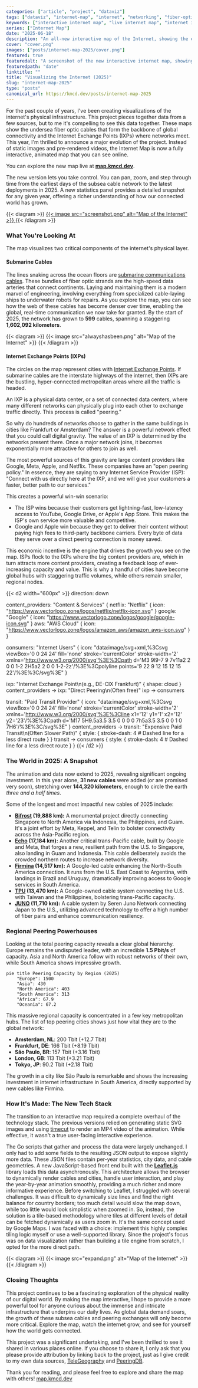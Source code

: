 ```yaml
---
categories: ["article", "project", "dataviz"]
tags: ["dataviz", "internet-map", "internet", "networking", "fiber-optics", "map", "world", "infrastructure", "peeringdb", "leaflet", "javascript"]
keywords: ["interactive internet map", "live internet map", "internet infrastructure map", "internet visualized", "global internet map", "internet exchange map", "internet exchange point map", "internet map of the world", "ixp map", "internet node map", "internet hub locations", "submarine cable map"]
series: ["Internet Map"]
date: "2025-06-18"
description: "An all-new interactive map of the Internet, showing the evolution of undersea cables and internet exchanges with year-by-year animation and detailed statistics."
cover: "cover.png"
images: ["posts/internet-map-2025/cover.png"]
featured: true
featuredalt: "A screenshot of the new interactive internet map, showing undersea cables and peering cities across Europe."
featuredpath: "date"
linktitle: ""
title: "Visualizing the Internet (2025)"
slug: "internet-map-2025"
type: "posts"
canonical_url: https://kmcd.dev/posts/internet-map-2025
---
```


For the past couple of years, I've been creating visualizations of the internet's physical infrastructure. This project pieces together data from a few sources, but to me it's compelling to see this data together. These maps show the undersea fiber optic cables that form the backbone of global connectivity and the Internet Exchange Points (IXPs) where networks meet. This year, I'm thrilled to announce a major evolution of the project. Instead of static images and pre-rendered videos, the Internet Map is now a fully interactive, animated map that you can see online.

You can explore the new map live at [**map.kmcd.dev**](https://map.kmcd.dev).

The new version lets you take control. You can pan, zoom, and step through time from the earliest days of the subsea cable network to the latest deployments in 2025. A new statistics panel provides a detailed snapshot for any given year, offering a richer understanding of how our connected world has grown.

{{< diagram >}}
<a href="https://map.kmcd.dev" target="_blank">
{{< image src="screenshot.png" alt="Map of the Internet" >}}
</a>
{{< /diagram >}}

### What You're Looking At

The map visualizes two critical components of the internet's physical layer.

#### Submarine Cables
The lines snaking across the ocean floors are [submarine communications cables](https://en.wikipedia.org/wiki/Submarine_communications_cable). These bundles of fiber optic strands are the high-speed data arteries that connect continents. Laying and maintaining them is a modern marvel of engineering, involving everything from specialized cable-laying ships to underwater robots for repairs. As you explore the map, you can see how the web of these cables has become denser over time, enabling the global, real-time communication we now take for granted. By the start of 2025, the network has grown to **599** cables, spanning a staggering **1,602,092 kilometers**.

{{< diagram >}}
{{< image src="alwayshasbeen.png" alt="Map of the Internet" >}}
{{< /diagram >}}

#### Internet Exchange Points (IXPs)
The circles on the map represent cities with [Internet Exchange Points](https://www.cloudflare.com/learning/cdn/glossary/internet-exchange-point-ixp/). If submarine cables are the interstate highways of the internet, then IXPs are the bustling, hyper-connected metropolitan areas where all the traffic is headed.

An IXP is a physical data center, or a set of connected data centers, where many different networks can physically plug into each other to exchange traffic directly. This process is called "peering."

So why do hundreds of networks choose to gather in the same buildings in cities like Frankfurt or Amsterdam? The answer is a powerful network effect that you could call digital gravity. The value of an IXP is determined by the networks present there. Once a major network joins, it becomes exponentially more attractive for others to join as well.

The most powerful sources of this gravity are large content providers like Google, Meta, Apple, and Netflix. These companies have an "open peering policy." In essence, they are saying to any Internet Service Provider (ISP): "Connect with us directly here at the IXP, and we will give your customers a faster, better path to our services."

This creates a powerful win-win scenario:

- The ISP wins because their customers get lightning-fast, low-latency access to YouTube, Google Drive, or Apple's App Store. This makes the ISP's own service more valuable and competitive.
- Google and Apple win because they get to deliver their content without paying high fees to third-party backbone carriers. Every byte of data they serve over a direct peering connection is money saved.

This economic incentive is the engine that drives the growth you see on the map. ISPs flock to the IXPs where the big content providers are, which in turn attracts more content providers, creating a feedback loop of ever-increasing capacity and value. This is why a handful of cities have become global hubs with staggering traffic volumes, while others remain smaller, regional nodes.

{{< d2 width="600px" >}}
direction: down

content_providers: "Content & Services" {
  netflix: "Netflix" {
    icon: "https://www.vectorlogo.zone/logos/netflix/netflix-icon.svg"
  }
  google: "Google" {
    icon: "https://www.vectorlogo.zone/logos/google/google-icon.svg"
  }
  aws: "AWS Cloud" {
    icon: "https://www.vectorlogo.zone/logos/amazon_aws/amazon_aws-icon.svg"
  }
}

consumers: "Internet Users" {
  icon: "data:image/svg+xml,%3Csvg viewBox='0 0 24 24' fill='none' stroke='currentColor' stroke-width='2' xmlns='http://www.w3.org/2000/svg'%3E%3Cpath d='M3 9l9-7 9 7v11a2 2 0 0 1-2 2H5a2 2 0 0 1-2-2z'/%3E%3Cpolyline points='9 22 9 12 15 12 15 22'/%3E%3C/svg%3E"
}

ixp: "Internet Exchange Point\n(e.g., DE-CIX Frankfurt)" {
  shape: cloud
}
content_providers -> ixp: "Direct Peering\n(Often free)"
ixp -> consumers

transit: "Paid Transit Provider" {
  icon: "data:image/svg+xml,%3Csvg viewBox='0 0 24 24' fill='none' stroke='currentColor' stroke-width='2' xmlns='http://www.w3.org/2000/svg'%3E%3Cline x1='12' y1='1' x2='12' y2='23'/%3E%3Cpath d='M17 5H9.5a3.5 3.5 0 0 0 0 7h5a3.5 3.5 0 0 1 0 7H6'/%3E%3C/svg%3E"
}
content_providers -> transit: "Expensive Paid Transit\n(Often Slower Path)" {
  style: {
    stroke-dash: 4 # Dashed line for a less direct route
  }
}
transit -> consumers {
  style: {
    stroke-dash: 4 # Dashed line for a less direct route
  }
}
{{< /d2 >}}

### The World in 2025: A Snapshot
The animation and data now extend to 2025, revealing significant ongoing investment. In this year alone, **31 new cables** were added (or are promised very soon), stretching over **144,320 kilometers**, enough to circle the earth *three and a half times*.

Some of the longest and most impactful new cables of 2025 include:

* **[Bifrost](https://www.submarinenetworks.com/en/systems/trans-pacific/bifrost) (19,888 km):** A monumental project directly connecting Singapore to North America via Indonesia, the Philippines, and Guam. It's a joint effort by Meta, Keppel, and Telin to bolster connectivity across the Asia-Pacific region.
* **[Echo](https://www.submarinenetworks.com/en/systems/trans-pacific/echo/echo-cable-system-overview) (17,184 km):** Another critical trans-Pacific cable, built by Google and Meta, that forges a new, resilient path from the U.S. to Singapore, also landing in Guam and Indonesia. This cable deliberately avoids the crowded northern routes to increase network diversity.
* **[Firmina](https://www.submarinenetworks.com/en/systems/brazil-us/firmina) (14,517 km):** A Google-led cable enhancing the North-South America connection. It runs from the U.S. East Coast to Argentina, with landings in Brazil and Uruguay, dramatically improving access to Google services in South America.
* **[TPU](https://www.submarinenetworks.com/en/systems/trans-pacific/tpu) (13,470 km):** A Google-owned cable system connecting the U.S. with Taiwan and the Philippines, bolstering trans-Pacific capacity.
* **[JUNO](https://www.submarinenetworks.com/en/systems/trans-pacific/juno) (11,710 km):** A cable system by Seren Juno Network connecting Japan to the U.S., utilizing advanced technology to offer a high number of fiber pairs and enhance communication resiliency.

### Regional Peering Powerhouses

Looking at the total peering capacity reveals a clear global hierarchy. Europe remains the undisputed leader, with an incredible **1.5 Pbit/s** of capacity. Asia and North America follow with robust networks of their own, while South America shows impressive growth.

```mermaid
pie title Peering Capacity by Region (2025)
    "Europe": 1500
    "Asia": 430
    "North America": 403
    "South America": 313
    "Africa": 67.9
    "Oceania": 67.2
````

This massive regional capacity is concentrated in a few key metropolitan hubs. The list of top peering cities shows just how vital they are to the global network:

- **Amsterdam, NL**: 200 Tbit (+12.7 Tbit)
- **Frankfurt, DE**: 166 Tbit (+8.19 Tbit)
- **São Paulo, BR**: 157 Tbit (+3.16 Tbit)
- **London, GB**: 113 Tbit (+3.21 Tbit)
- **Tokyo, JP**: 90.2 Tbit (+2.18 Tbit)

The growth in a city like São Paulo is remarkable and shows the increasing investment in internet infrastructure in South America, directly supported by new cables like Firmina.

### How It's Made: The New Tech Stack

The transition to an interactive map required a complete overhaul of the technology stack. The previous versions relied on generating static SVG images and using [timecut](https://www.npmjs.com/package/timecut) to render an MP4 video of the animation. While effective, it wasn't a true user-facing interactive experience.

The Go scripts that gather and process the data were largely unchanged. I only had to add some fields to the resulting JSON output to expose slightly more data. These JSON files contain per-year statistics, city data, and cable geometries. A new JavaScript-based front end built with the **[Leaflet.js](https://leafletjs.com/)** library loads this data asynchronously. This architecture allows the browser to dynamically render cables and cities, handle user interaction, and play the year-by-year animation smoothly, providing a much richer and more informative experience. Before switching to Leaflet, I struggled with several challenges. It was difficult to dynamically size lines and find the right balance for country borders; too much detail would slow the map down, while too little would look simplistic when zoomed in. So, instead, the solution is a tile-based methodology where tiles at different levels of detail can be fetched dynamically as users zoom in. It's the same concept used by Google Maps. I was faced with a choice: implement this highly complex tiling logic myself or use a well-supported library. Since the project's focus was on data visualization rather than building a tile engine from scratch, I opted for the more direct path.


{{< diagram >}}
{{< image src="expand.png" alt="Map of the Internet" >}}
{{< /diagram >}}

### Closing Thoughts

This project continues to be a fascinating exploration of the physical reality of our digital world. By making the map interactive, I hope to provide a more powerful tool for anyone curious about the immense and intricate infrastructure that underpins our daily lives. As global data demand soars, the growth of these subsea cables and peering exchanges will only become more critical. Explore the map, watch the internet grow, and see for yourself how the world gets connected.

This project was a significant undertaking, and I've been thrilled to see it shared in various places online. If you choose to share it, I only ask that you please provide attribution by linking back to the project, just as I give credit to my own data sources, [TeleGeography](https://telegeography.com/) and [PeeringDB](https://www.peeringdb.com/).

Thank you for reading, and please feel free to explore and share the map with others! [map.kmcd.dev](https://map.kmcd.dev)
